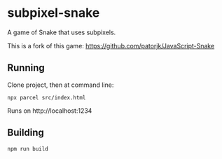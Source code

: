 # subpixel-snake

A game of Snake that uses subpixels.

This is a fork of this game: https://github.com/patorjk/JavaScript-Snake

## Running

Clone project, then at command line:

```
npx parcel src/index.html
```

Runs on http://localhost:1234

## Building

```
npm run build
```
